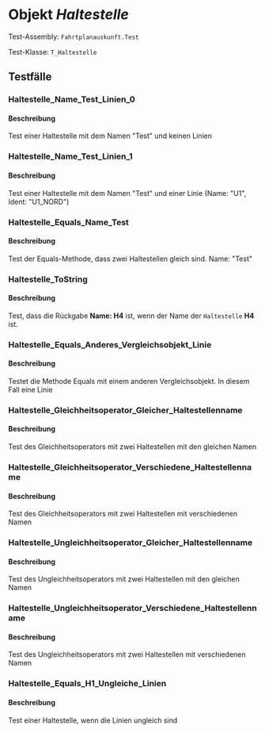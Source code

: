 # Objekt *Haltestelle*

Test-Assembly: `Fahrtplanauskunft.Test`

Test-Klasse: `T_Haltestelle`

## Testfälle

### Haltestelle_Name_Test_Linien_0
 
#### Beschreibung
 
Test einer Haltestelle mit dem Namen "Test" und keinen Linien

### Haltestelle_Name_Test_Linien_1

#### Beschreibung

Test einer Haltestelle mit dem Namen "Test" und einer Linie (Name: "U1", Ident: "U1_NORD")

### Haltestelle_Equals_Name_Test

#### Beschreibung

Test der Equals-Methode, dass zwei Haltestellen gleich sind. Name: "Test"

### Haltestelle_ToString

#### Beschreibung

Test, dass die Rückgabe **Name: H4** ist, wenn der Name der `Haltestelle` **H4** ist.

### Haltestelle_Equals_Anderes_Vergleichsobjekt_Linie

#### Beschreibung

Testet die Methode Equals mit einem anderen Vergleichsobjekt. In diesem Fall eine Linie

### Haltestelle_Gleichheitsoperator_Gleicher_Haltestellenname

#### Beschreibung

Test des Gleichheitsoperators mit zwei Haltestellen mit den gleichen Namen

### Haltestelle_Gleichheitsoperator_Verschiedene_Haltestellenname

#### Beschreibung

Test des Gleichheitsoperators mit zwei Haltestellen mit verschiedenen Namen

### Haltestelle_Ungleichheitsoperator_Gleicher_Haltestellenname

#### Beschreibung

Test des Ungleichheitsoperators mit zwei Haltestellen mit den gleichen Namen

### Haltestelle_Ungleichheitsoperator_Verschiedene_Haltestellenname

#### Beschreibung

Test des Ungleichheitsoperators mit zwei Haltestellen mit verschiedenen Namen

### Haltestelle_Equals_H1_Ungleiche_Linien

#### Beschreibung

Test einer Haltestelle, wenn die Linien ungleich sind
